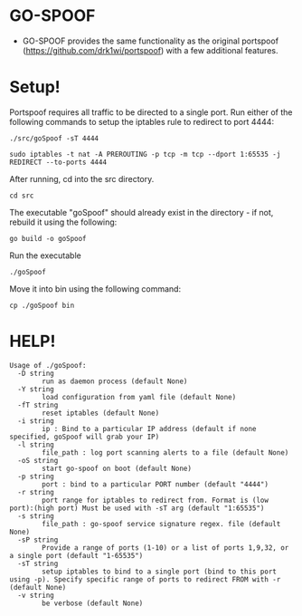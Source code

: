 # GO-SPOOF

- GO-SPOOF provides the same functionality as the original portspoof (https://github.com/drk1wi/portspoof) with a few additional features. 


# Setup!

Portspoof requires all traffic to be directed to a single port. 
Run either of the following commands to setup the iptables rule to redirect to port 4444:

```./src/goSpoof -sT 4444```

```sudo iptables -t nat -A PREROUTING -p tcp -m tcp --dport 1:65535 -j REDIRECT --to-ports 4444```

After running, cd into the src directory.

```cd src```

The executable "goSpoof" should already exist in the directory - if not, rebuild it using the following: 

```go build -o goSpoof```

Run the executable

```./goSpoof```

Move it into bin using the following command: 

```cp ./goSpoof bin```

# HELP!

```
Usage of ./goSpoof:
  -D string
        run as daemon process (default None)
  -Y string
        load configuration from yaml file (default None)
  -fT string
        reset iptables (default None)
  -i string
        ip : Bind to a particular IP address (default if none specified, goSpoof will grab your IP)
  -l string
        file_path : log port scanning alerts to a file (default None)
  -oS string
        start go-spoof on boot (default None)
  -p string
        port : bind to a particular PORT number (default "4444")
  -r string
        port range for iptables to redirect from. Format is (low port):(high port) Must be used with -sT arg (default "1:65535")
  -s string
        file_path : go-spoof service signature regex. file (default None)
  -sP string
        Provide a range of ports (1-10) or a list of ports 1,9,32, or a single port (default "1-65535")
  -sT string
        setup iptables to bind to a single port (bind to this port using -p). Specify specific range of ports to redirect FROM with -r (default None)
  -v string
        be verbose (default None)
```
